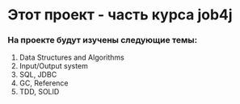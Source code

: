 # Этот проект - часть курса job4j
### На проекте будут изучены следующие темы:
1. Data Structures and Algorithms
2. Input/Output system
3. SQL, JDBC
4. GC, Reference
5. TDD, SOLID